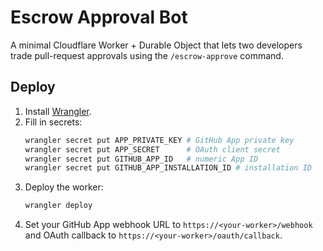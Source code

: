 # Escrow Approval Bot

A minimal Cloudflare Worker + Durable Object that lets two developers trade pull-request approvals using the `/escrow-approve` command.

## Deploy
1. Install [Wrangler](https://developers.cloudflare.com/workers/wrangler/).
2. Fill in secrets:
   ```sh
   wrangler secret put APP_PRIVATE_KEY # GitHub App private key
   wrangler secret put APP_SECRET      # OAuth client secret
   wrangler secret put GITHUB_APP_ID   # numeric App ID
   wrangler secret put GITHUB_APP_INSTALLATION_ID # installation ID
   ```
3. Deploy the worker:
   ```sh
   wrangler deploy
   ```
4. Set your GitHub App webhook URL to `https://<your-worker>/webhook` and OAuth callback to `https://<your-worker>/oauth/callback`.
